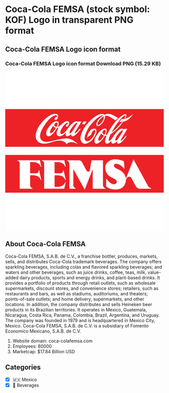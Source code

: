 # Coca-Cola FEMSA (stock symbol: KOF) Logo in transparent PNG format

## Coca-Cola FEMSA Logo icon format

### Coca-Cola FEMSA Logo icon format Download PNG (15.29 KB)

![Coca-Cola FEMSA Logo icon format Download PNG (15.29 KB)](/img/orig/KOF-315870c2.png)

## About Coca-Cola FEMSA

Coca-Cola FEMSA, S.A.B. de C.V., a franchise bottler, produces, markets, sells, and distributes Coca-Cola trademark beverages. The company offers sparkling beverages, including colas and flavored sparkling beverages; and waters and other beverages, such as juice drinks, coffee, teas, milk, value-added dairy products, sports and energy drinks, and plant-based drinks. It provides a portfolio of products through retail outlets, such as wholesale supermarkets, discount stores, and convenience stores; retailers, such as restaurants and bars, as well as stadiums, auditoriums, and theaters; points-of-sale outlets; and home delivery, supermarkets, and other locations. In addition, the company distributes and sells Heineken beer products in its Brazilian territories. It operates in Mexico, Guatemala, Nicaragua, Costa Rica, Panama, Colombia, Brazil, Argentina, and Uruguay. The company was founded in 1979 and is headquartered in Mexico City, Mexico. Coca-Cola FEMSA, S.A.B. de C.V. is a subsidiary of Fomento Economico Mexicano, S.A.B. de C.V.

1. Website domain: coca-colafemsa.com
2. Employees: 80000
3. Marketcap: $17.84 Billion USD


## Categories
- [x] 🇲🇽 Mexico
- [x] 🥤 Beverages
